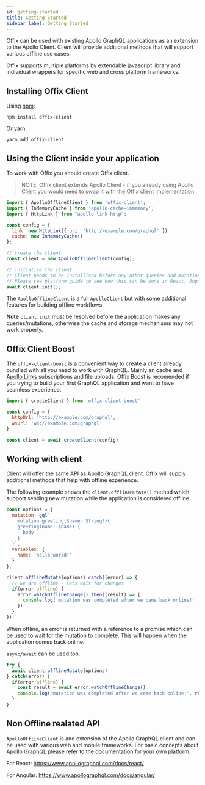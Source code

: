 ```yaml
---
id: getting-started
title: Getting Started
sidebar_label: Getting Started
---
```


Offix can be used with existing Apollo GraphQL applications as an extension to the Apollo Client.
Client will provide additional methods that will support various offline use cases. 

Offix supports multiple platforms by extendable javascript library and individual wrappers for 
specific web and cross platform frameworks. 


## Installing Offix Client

Using [npm](https://www.npmjs.com/package/offix-client):

```shell
npm install offix-client
```

Or [yarn](https://yarnpkg.com/en/package/offix-client):

```shell
yarn add offix-client
```

## Using the Client inside your application

To work with Offix you should create Offix client. 

> NOTE: Offix client extends Apollo Client - if you already using Apollo Client you would need to 
swap it with the Offix client implementation

```javascript
import { ApolloOfflineClient } from 'offix-client';
import { InMemoryCache } from 'apollo-cache-inmemory';
import { HttpLink } from "apollo-link-http";

const config = {
  link: new HttpLink({ uri: 'http://example.com/graphql' })
  cache: new InMemoryCache()
};

// create the client
const client = new ApolloOfflineClient(config);

// initialise the client
// Client needs to be installised before any other queries and mutations will happen.
// Please see platform guide to see how this can be done in React, Angular etc.
await client.init();
```

The `ApolloOfflineClient` is a full `ApolloClient` but with some additional features for building offline workflows.

**Note** `client.init` must be resolved before the application makes any queries/mutations, otherwise the cache and storage mechanisms may not work properly.

## Offix Client Boost

The `offix-client-boost` is a convenient way to create a client already bundled with all you nead to work with GraphQL. 
Mainly an cache and [Apollo Links](https://www.apollographql.com/docs/link/) subscriptions and file uploads.
Offix Boost is recomended if you trying to build your first GraphQL application and want to have seamless experience.

```js
import { createClient } from 'offix-client-boost'

const config = {
  httpUrl: 'http://example.com/graphql',
  wsUrl: 'ws://example.com/graphql'
}

const client = await createClient(config)
```

## Working with client

Client will offer the same API as Apollo GraphQL client.
Offix will supply additional methods that help with offline experience.

The following example shows the `client.offlineMutate()` method which support sending new mutation while the application is considered offline. 

```js
const options = {
  mutation: gql`
    mutation greeting($name: String!){
    greeting(name: $name) {
      body
    }
  }`,
  variables: {
    name: 'hello world!'
  }
};

client.offlineMutate(options).catch((error) => {
  // we are offline - lets wait for changes
  if(error.offline) {
    error.watchOfflineChange().then((result) => {
      console.log('mutation was completed after we came back online!', result)
    })
  }
});
```

When offline, an error is returned with a reference to a promise which can be used to wait for the mutation to complete. This will happen when the application comes back online.

`async/await` can be used too.

```js
try {
  await client.offlineMutate(options)
} catch(error) {
  if(error.offline) {
    const result = await error.watchOfflineChange()
    console.log('mutation was completed after we came back online!', result)
  }
}
```

## Non Offline realated API

`ApolloOfflineClient` is and extension of the Apollo GraphQL client and can be used with various web and mobile frameworks.
For basic concepts about Apollo GraphQL please refer to the documentation for your own platform.

For React:
https://www.apollographql.com/docs/react/

For Angular:
https://www.apollographql.com/docs/angular/
